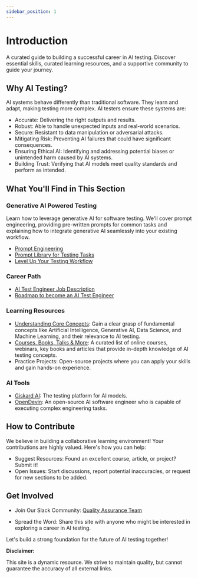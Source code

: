 ```yaml
---
sidebar_position: 1
---
```


# Introduction

A curated guide to building a successful career in AI testing. Discover essential skills, curated learning resources, and a supportive community to guide your journey.

## Why AI Testing?

AI systems behave differently than traditional software. They learn and adapt, making testing more complex. AI testers ensure these systems are:

* Accurate: Delivering the right outputs and results.
* Robust: Able to handle unexpected inputs and real-world scenarios.
* Secure: Resistant to data manipulation or adversarial attacks.
* Mitigating Risk: Preventing AI failures that could have significant consequences.
* Ensuring Ethical AI: Identifying and addressing potential biases or unintended harm caused by AI systems.
* Building Trust: Verifying that AI models meet quality standards and perform as intended.

## What You'll Find in This Section

### Generative AI Powered Testing
Learn how to leverage generative AI for software testing. We'll cover prompt engineering, providing pre-written prompts for common tasks and explaining how to integrate generative AI seamlessly into your existing workflow.

* [Prompt Engineering](./generative-ai-testing-pro/generative-ai-prompt-engineering.md)
* [Prompt Library for Testing Tasks](./generative-ai-testing-pro/generative-ai-prompt-library)
* [Level Up Your Testing Workflow](./generative-ai-testing-pro/generative-ai-powered-testing-hacks)

### Career Path
   * [AI Test Engineer Job Description](ai-testing-career/ai-test-engineer-job-desc.md)
   * [Roadmap to become an AI Test Engineer](ai-testing-career/ai-test-engineer-roadmap/roadmap-intro.md)

### Learning Resources
  * [Understanding Core Concepts](learning-resources/introduction.md): Gain a clear grasp of fundamental concepts like Artificial Intelligence, Generative AI, Data Science, and Machine Learning, and their relevance to AI testing.
  * [Courses, Books, Talks & More](learning-resources/courses-books-blogs.md): A curated list of online courses, webinars, key books and articles that provide in-depth knowledge of AI testing concepts.
  * Practice Projects: Open-source projects where you can apply your skills and gain hands-on experience.

### AI Tools
* [Giskard AI](ai-tools/giskard-ai.md): The testing platform for AI models.
* [OpenDevin](ai-tools/dev-tool-opendevin.md): An open-source AI software engineer who is capable of executing complex engineering tasks. 

## How to Contribute

We believe in building a collaborative learning environment! Your contributions are highly valued. Here's how you can help:

* Suggest Resources: Found an excellent course, article, or project? Submit it!
* Open Issues: Start discussions, report potential inaccuracies, or request for new sections to be added.

## Get Involved

* Join Our Slack Community: [Quality Assurance Team](https://join.slack.com/t/qualityassura-2ar5440/shared_invite/zt-2h64jxmoy-CeKw0yHbDNXhc~NP~u0_Cw)
  
* Spread the Word: Share this site with anyone who might be interested in exploring a career in AI testing.

Let's build a strong foundation for the future of AI testing together!

**Disclaimer:**

This site is a dynamic resource. We strive to maintain quality, but cannot guarantee the accuracy of all external links.